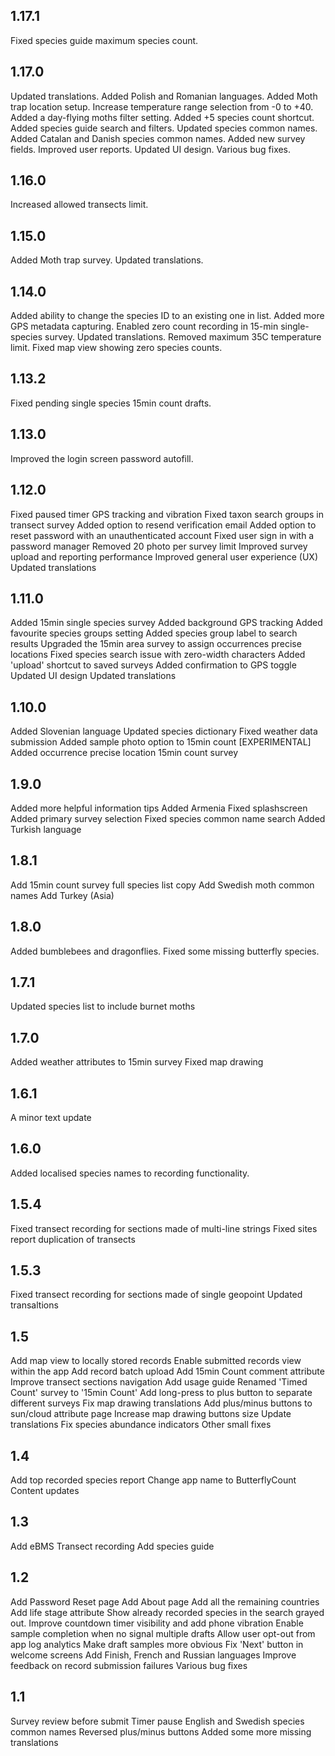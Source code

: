 ## 1.17.1

Fixed species guide maximum species count.

## 1.17.0

Updated translations.
Added Polish and Romanian languages.
Added Moth trap location setup.
Increase temperature range selection from -0 to +40.
Added a day-flying moths filter setting.
Added +5 species count shortcut.
Added species guide search and filters.
Updated species common names.
Added Catalan and Danish species common names.
Added new survey fields.
Improved user reports.
Updated UI design.
Various bug fixes.

## 1.16.0

Increased allowed transects limit.

## 1.15.0

Added Moth trap survey.
Updated translations.

## 1.14.0

Added ability to change the species ID to an existing one in list.
Added more GPS metadata capturing.
Enabled zero count recording in 15-min single-species survey.
Updated translations.
Removed maximum 35C temperature limit.
Fixed map view showing zero species counts.

## 1.13.2

Fixed pending single species 15min count drafts.

## 1.13.0

Improved the login screen password autofill.

## 1.12.0

Fixed paused timer GPS tracking and vibration
Fixed taxon search groups in transect survey
Added option to resend verification email
Added option to reset password with an unauthenticated account
Fixed user sign in with a password manager
Removed 20 photo per survey limit
Improved survey upload and reporting performance
Improved general user experience (UX)
Updated translations

## 1.11.0

Added 15min single species survey
Added background GPS tracking
Added favourite species groups setting
Added species group label to search results
Upgraded the 15min area survey to assign occurrences precise locations
Fixed species search issue with zero-width characters
Added 'upload' shortcut to saved surveys
Added confirmation to GPS toggle
Updated UI design
Updated translations

## 1.10.0

Added Slovenian language
Updated species dictionary
Fixed weather data submission
Added sample photo option to 15min count
[EXPERIMENTAL] Added occurrence precise location 15min count survey

## 1.9.0

Added more helpful information tips
Added Armenia
Fixed splashscreen
Added primary survey selection
Fixed species common name search
Added Turkish language

## 1.8.1

Add 15min count survey full species list copy
Add Swedish moth common names
Add Turkey (Asia)

## 1.8.0

Added bumblebees and dragonflies.
Fixed some missing butterfly species.

## 1.7.1

Updated species list to include burnet moths

## 1.7.0

Added weather attributes to 15min survey
Fixed map drawing

## 1.6.1

A minor text update

## 1.6.0

Added localised species names to recording functionality.

## 1.5.4

Fixed transect recording for sections made of multi-line strings
Fixed sites report duplication of transects

## 1.5.3

Fixed transect recording for sections made of single geopoint
Updated transaltions

## 1.5

Add map view to locally stored records
Enable submitted records view within the app
Add record batch upload
Add 15min Count comment attribute
Improve transect sections navigation
Add usage guide
Renamed 'Timed Count' survey to '15min Count'
Add long-press to plus button to separate different surveys
Fix map drawing translations
Add plus/minus buttons to sun/cloud attribute page
Increase map drawing buttons size
Update translations
Fix species abundance indicators
Other small fixes

## 1.4

Add top recorded species report
Change app name to ButterflyCount
Content updates

## 1.3

Add eBMS Transect recording
Add species guide

## 1.2

Add Password Reset page
Add About page
Add all the remaining countries
Add life stage attribute
Show already recorded species in the search grayed out.
Improve countdown timer visibility and add phone vibration
Enable sample completion when no signal multiple drafts
Allow user opt-out from app log analytics
Make draft samples more obvious
Fix 'Next' button in welcome screens
Add Finish, French and Russian languages
Improve feedback on record submission failures
Various bug fixes

## 1.1

Survey review before submit
Timer pause
English and Swedish species common names
Reversed plus/minus buttons
Added some more missing translations
